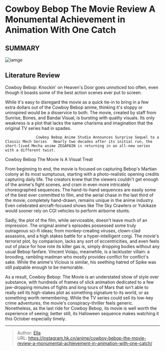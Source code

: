 # Cowboy Bebop The Movie Review A Monumental Achievement in Animation With One Catch


## SUMMARY 

![iamge](https://static1.srcdn.com/wordpress/wp-content/uploads/2023/10/bebop-banner.jpg)

## Literature Review

Cowboy Bebop: Knockin&#39; on Heaven&#39;s Door goes unnoticed too often, even though it boasts some of the best action scenes ever put to screen.





While it&#39;s easy to disregard the movie as a quick tie-in to bring in a few extra dollars out of the Cowboy Bebop anime, thinking it&#39;s sloppy or uninspired would be a disservice to both. The movie, created by staff from Sunrise, Bones, and Bandai Visual, is bursting with quality visuals. Its only weakness is a plot that lacks the same charisma and imagination that the original TV series had in spades.




                  Cowboy Bebop Anime Studio Announces Surprise Sequel to a Classic Mech Series   Nearly two decades after its initial run, the short-lived Mecha anime ZEGAPAIN is returning in an all-new series with a different twist.   


 Cowboy Bebop The Movie Is A Visual Treat 
          

From beginning to end, the movie is focused on capturing Bebop&#39;s Martian colony at its most sumptuous, starting with a photo-realistic opening credits capturing daily life. The creators knew that the viewers couldn&#39;t get enough of the anime&#39;s fight scenes, and cram in even more intricately choreographed sequences. The hand-to-hand sequences are easily some of the best ever committed to film, and the aerial chase in the last third of the movie, completely hand-drawn, remains unique in the anime industry. Even celebrated aircraft-focused shows like The Sky Crawlers or Yukikaze would sooner rely on CGI vehicles to perform airborne stunts.




Sadly, the plot of the film, while serviceable, doesn&#39;t leave much of an impression. The original anime&#39;s episodes possessed some truly outrageous sci-fi ideas; from monkey-creating viruses, clown-clad assassins, and a high stakes battle for a hyper-intelligent corgi. The movie&#39;s terrorist plot, by comparison, lacks any sort of eccentricities, and even feels out of place for how rote its killer gas is, simply dropping bodies without any usual Bebop fanfare. Vincent Volaju, meanwhile, is a lackluster villain: a brooding, rambling madman who mostly provides conflict for conflict&#39;s sake. While the anime&#39;s Vicious is similar, his seething hatred of Spike was still palpable enough to be memorable.

          

As a result, Cowboy Bebop: The Movie is an understated show of style over substance, with hundreds of frames of slick animation dedicated to a few jaw-dropping minutes of fights and long tours of Mars that isn&#39;t able to really sell its high-stakes plot as something signature to its world, or as something worth remembering. While the TV series could sell its low-key crime adventures, the movie&#39;s conspiracy-thriller feels generic. Nonetheless, as the last ride for Cowboy Bebop, its movie is well worth the experience of seeing; better still, its Halloween sequence makes watching it this October especially timely.






---

> Author: [Ella](https://instagram.hk.cn/)  
> URL: https://instagram.hk.cn/anime/cowboy-bebop-the-movie-review-a-monumental-achievement-in-animation-with-one-catch/  

